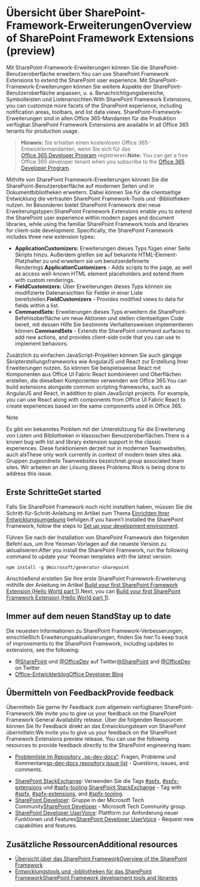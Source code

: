 # <a name="overview-of-sharepoint-framework-extensions"></a><span data-ttu-id="b4457-101">Übersicht über SharePoint-Framework-Erweiterungen</span><span class="sxs-lookup"><span data-stu-id="b4457-101">Overview of SharePoint Framework Extensions (preview)</span></span>

<span data-ttu-id="b4457-102">Mit SharePoint-Framework-Erweiterungen können Sie die SharePoint-Benutzeroberfläche erweitern.</span><span class="sxs-lookup"><span data-stu-id="b4457-102">You can use SharePoint Framework Extensions to extend the SharePoint user experience.</span></span> <span data-ttu-id="b4457-103">Mit SharePoint-Framework-Erweiterungen können Sie weitere Aspekte der SharePoint-Benutzeroberfläche anpassen, u. a. Benachrichtigungsbereiche, Symbolleisten und Listenansichten.</span><span class="sxs-lookup"><span data-stu-id="b4457-103">With SharePoint Framework Extensions, you can customize more facets of the SharePoint experience, including notification areas, toolbars, and list data views.</span></span> <span data-ttu-id="b4457-104">SharePoint-Framework-Erweiterungen sind in allen Office 365-Mandanten für die Produktion verfügbar.</span><span class="sxs-lookup"><span data-stu-id="b4457-104">SharePoint Framework Extensions are available in all Office 365 tenants for production usage.</span></span> 

> <span data-ttu-id="b4457-105">**Hinweis:** Sie erhalten einen kostenlosen Office 365-Entwicklermandanten, wenn Sie sich für das [Office 365 Developer Program](http://dev.office.com/devprogram) registrieren.</span><span class="sxs-lookup"><span data-stu-id="b4457-105">**Note:** You can get a free Office 365 developer tenant when you subscribe to the [Office 365 Developer Program](http://dev.office.com/devprogram).</span></span>

<span data-ttu-id="b4457-p102">Mithilfe von SharePoint Framework-Erweiterungen können Sie die SharePoint-Benutzeroberfläche auf modernen Seiten und in Dokumentbibliotheken erweitern. Dabei können Sie für die clientseitige Entwicklung die vertrauten SharePoint Framework-Tools und -Bibliotheken nutzen. Im Besonderen bietet SharePoint Framework drei neue Erweiterungstypen:</span><span class="sxs-lookup"><span data-stu-id="b4457-p102">SharePoint Framework Extensions enable you to extend the SharePoint user experience within modern pages and document libraries, while using the familiar SharePoint Framework tools and libraries for client-side development. Specifically, the SharePoint Framework includes three new extension types:</span></span>

- <span data-ttu-id="b4457-108">**ApplicationCustomizers:** Erweiterungen dieses Typs fügen einer Seite Skripts hinzu. Außerdem greifen sie auf bekannte HTML-Element-Platzhalter zu und erweitern sie um benutzerdefinierte Renderings.</span><span class="sxs-lookup"><span data-stu-id="b4457-108">**ApplicationCustomizers** - Adds scripts to the page, as well as access well-known HTML element placeholders and extend them with custom renderings.</span></span>
- <span data-ttu-id="b4457-109">**FieldCustomizers:** Über Erweiterungen dieses Typs können sie modifizierte Datenansichten für Felder in einer Liste bereitstellen.</span><span class="sxs-lookup"><span data-stu-id="b4457-109">**FieldCustomizers** - Provides modified views to data for fields within a list.</span></span>
- <span data-ttu-id="b4457-110">**CommandSets:** Erweiterungen dieses Typs erweitern die SharePoint-Befehlsoberfläche um neue Aktionen und stellen clientseitigen Code bereit, mit dessen Hilfe Sie bestimmte Verhaltensweisen implementieren können.</span><span class="sxs-lookup"><span data-stu-id="b4457-110">**CommandSets** -  Extends the SharePoint command surfaces to add new actions, and provides client-side code that you can use to implement behaviors.</span></span>

<span data-ttu-id="b4457-p103">Zusätzlich zu einfachen JavaScript-Projekten können Sie auch gängige Skripterstellungsframeworks wie AngularJS und React zur Erstellung Ihrer Erweiterungen nutzen. So können Sie beispielsweise React mit Komponenten aus Office UI Fabric React kombinieren und Oberflächen erstellen, die dieselben Komponenten verwenden wie Office 365.</span><span class="sxs-lookup"><span data-stu-id="b4457-p103">You can build extensions alongside common scripting frameworks, such as AngularJS and React, in addition to plain JavaScript projects. For example, you can use React along with components from Office UI Fabric React to create experiences based on the same components used in Office 365.</span></span>

> [!NOTE]
> <span data-ttu-id="b4457-113">Es gibt ein bekanntes Problem mit der Unterstützung für die Erweiterung von Listen und Bibliotheken in klassischen Benutzeroberflächen.</span><span class="sxs-lookup"><span data-stu-id="b4457-113">There is a known bug with list and library extension support in the classic experiences.</span></span> <span data-ttu-id="b4457-114">Diese funktionieren derzeit nur in modernen Teamwebsites, auch als</span><span class="sxs-lookup"><span data-stu-id="b4457-114">These only work currently in context of modern team sites aka.</span></span> <span data-ttu-id="b4457-115">Gruppen zugeordnete Teamwebsites bezeichnet.</span><span class="sxs-lookup"><span data-stu-id="b4457-115">group associated team sites.</span></span> <span data-ttu-id="b4457-116">Wir arbeiten an der Lösung dieses Problems.</span><span class="sxs-lookup"><span data-stu-id="b4457-116">Work is being done to address this issue.</span></span> 

## <a name="get-started"></a><span data-ttu-id="b4457-117">Erste Schritte</span><span class="sxs-lookup"><span data-stu-id="b4457-117">Get started</span></span>
<span data-ttu-id="b4457-118">Falls Sie SharePoint Framework noch nicht installiert haben, müssen Sie die Schritt-für-Schritt-Anleitung im Artikel zum Thema [Einrichten Ihrer Entwicklungsumgebung](../set-up-your-development-environment.md) befolgen.</span><span class="sxs-lookup"><span data-stu-id="b4457-118">If you haven't installed the SharePoint Framework, follow the steps to [Set up your development environment](../set-up-your-development-environment.md).</span></span>

<span data-ttu-id="b4457-119">Führen Sie nach der Installation von SharePoint Framework den folgenden Befehl aus, um Ihre Yeoman-Vorlagen auf die neueste Version zu aktualisieren:</span><span class="sxs-lookup"><span data-stu-id="b4457-119">After you install the SharePoint Framework, run the following command to update your Yeoman templates with the latest version:</span></span>

```
npm install -g @microsoft/generator-sharepoint
```

<span data-ttu-id="b4457-120">Anschließend erstellen Sie Ihre erste SharePoint Framework-Erweiterung mithilfe der Anleitung im Artikel [Build your first SharePoint Framework Extension (Hello World part 1)](get-started/build-a-hello-world-extension.md).</span><span class="sxs-lookup"><span data-stu-id="b4457-120">Next, you can [Build your first SharePoint Framework Extension (Hello World part 1)](get-started/build-a-hello-world-extension.md).</span></span>

## <a name="stay-up-to-date"></a><span data-ttu-id="b4457-121">Immer auf dem neuen Stand</span><span class="sxs-lookup"><span data-stu-id="b4457-121">Stay up to date</span></span>
<span data-ttu-id="b4457-122">Die neuesten Informationen zu SharePoint Framework-Verbesserungen, einschließlich Erweiterungsaktualisierungen, finden Sie hier:</span><span class="sxs-lookup"><span data-stu-id="b4457-122">To keep track of improvements to the SharePoint Framework, including updates to extensions, see the following:</span></span>

* <span data-ttu-id="b4457-123">[@SharePoint](https://twitter.com/sharepoint) und [@OfficeDev](https://twitter.com/officedev) auf Twitter</span><span class="sxs-lookup"><span data-stu-id="b4457-123">[@SharePoint](https://twitter.com/sharepoint) and [@OfficeDev](https://twitter.com/officedev) on Twitter</span></span>
* [<span data-ttu-id="b4457-124">Office-Entwicklerblog</span><span class="sxs-lookup"><span data-stu-id="b4457-124">Office Developer Blog</span></span>](http://dev.office.com/blogs)

## <a name="provide-feedback"></a><span data-ttu-id="b4457-125">Übermitteln von Feedback</span><span class="sxs-lookup"><span data-stu-id="b4457-125">Provide feedback</span></span> 
<span data-ttu-id="b4457-126">Übermitteln Sie gerne Ihr Feedback zum allgemein verfügbaren SharePoint-Framework.</span><span class="sxs-lookup"><span data-stu-id="b4457-126">We invite you to give us your feedback on the SharePoint Framework General Availability release.</span></span> <span data-ttu-id="b4457-127">Über die folgenden Ressourcen können Sie Ihr Feedback direkt an das Entwicklungsteam von SharePoint übermitteln:</span><span class="sxs-lookup"><span data-stu-id="b4457-127">We invite you to give us your feedback on the SharePoint Framework Extensions preview release. You can use the following resources to provide feedback directly to the SharePoint engineering team:</span></span>

- <span data-ttu-id="b4457-128">[Problemliste im Repository „sp-dev-docs“](https://github.com/SharePoint/sp-dev-docs/issues): Fragen, Probleme und Kommentare</span><span class="sxs-lookup"><span data-stu-id="b4457-128">[sp-dev-docs repository issue list](https://github.com/SharePoint/sp-dev-docs/issues) - Questions, issues, and comments.</span></span>
* <span data-ttu-id="b4457-129">[SharePoint StackExchange](http://sharepoint.stackexchange.com/): Verwenden Sie die Tags [#spfx](http://sharepoint.stackexchange.com/tags/spfx/), [#spfx-extensions](http://sharepoint.stackexchange.com/tags/spfx-extensions/) und [#spfx-tooling](http://sharepoint.stackexchange.com/tags/spfx-tooling/).</span><span class="sxs-lookup"><span data-stu-id="b4457-129">[SharePoint StackExchange](http://sharepoint.stackexchange.com/) - Tag with [#spfx](http://sharepoint.stackexchange.com/tags/spfx/), [#spfx-extensions](http://sharepoint.stackexchange.com/tags/spfx-extensions/), and [#spfx-tooling](http://sharepoint.stackexchange.com/tags/spfx-tooling/).</span></span>
* <span data-ttu-id="b4457-130">[SharePoint Developer](https://techcommunity.microsoft.com/t5/SharePoint-Developer/bd-p/SharePointDev): Gruppe in der Microsoft Tech Community</span><span class="sxs-lookup"><span data-stu-id="b4457-130">[SharePoint Developer](https://techcommunity.microsoft.com/t5/SharePoint-Developer/bd-p/SharePointDev) - Microsoft Tech Community group.</span></span>
* <span data-ttu-id="b4457-131">[SharePoint Developer UserVoice](https://sharepoint.uservoice.com/forums/329220-sharepoint-dev-platform): Plattform zur Anforderung neuer Funktionen und Features</span><span class="sxs-lookup"><span data-stu-id="b4457-131">[SharePoint Developer UserVoice](https://sharepoint.uservoice.com/forums/329220-sharepoint-dev-platform) - Request new capabilities and features.</span></span>


## <a name="additional-resources"></a><span data-ttu-id="b4457-132">Zusätzliche Ressourcen</span><span class="sxs-lookup"><span data-stu-id="b4457-132">Additional resources</span></span>

- [<span data-ttu-id="b4457-133">Übersicht über das SharePoint Framework</span><span class="sxs-lookup"><span data-stu-id="b4457-133">Overview of the SharePoint Framework</span></span>](../sharepoint-framework-overview.md)
- [<span data-ttu-id="b4457-134">Entwicklungstools und -bibliotheken für das SharePoint Framework</span><span class="sxs-lookup"><span data-stu-id="b4457-134">SharePoint Framework development tools and libraries</span></span>](../tools-and-libraries.md)
